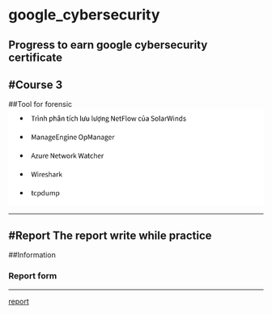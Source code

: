 # google_cybersecurity
Progress to earn google cybersecurity certificate
---
#Course 3
---
##Tool for forensic
![image](./image/1.png)

---
#Report 
The report write while practice
---
##Information
### Report form
---
[report](./image/Bao_cao_su_co.docx)

